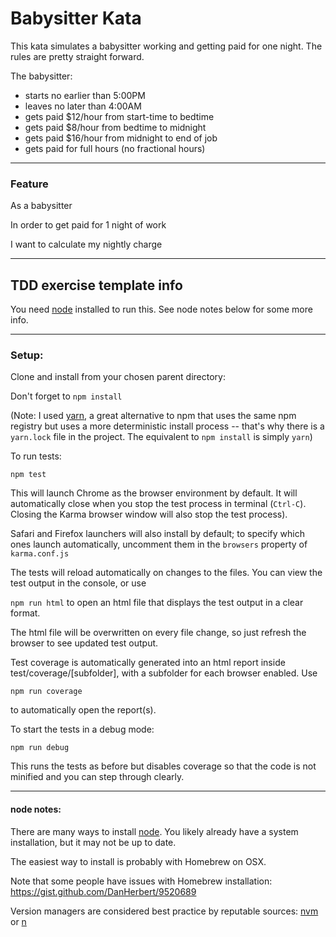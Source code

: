 # Babysitter Kata

This kata simulates a babysitter working and getting paid for one night. The rules are pretty straight forward.

The babysitter:

- starts no earlier than 5:00PM
- leaves no later than 4:00AM
- gets paid $12/hour from start-time to bedtime
- gets paid $8/hour from bedtime to midnight
- gets paid $16/hour from midnight to end of job
- gets paid for full hours (no fractional hours)

----
### Feature

As a babysitter


In order to get paid for 1 night of work


I want to calculate my nightly charge


-----

## TDD exercise template info

You need [node](https://nodejs.org/en/) installed to run this. See node notes below for some more info.

-----

### Setup:
Clone and install from your chosen parent directory:

Don't forget to
`npm install`

(Note: I used [yarn](https://yarnpkg.com/en/), a great alternative to npm that uses the same npm registry but uses a more deterministic install process -- that's why there is a `yarn.lock` file in the project. The equivalent to `npm install` is simply `yarn`)

To run tests:

`npm test`

This will launch Chrome as the browser environment by default. It will automatically close when you stop the test process in terminal (`Ctrl-C`). Closing the Karma browser window will also stop the test process).  

Safari and Firefox launchers will also install by default; to specify which ones launch automatically, uncomment them in the `browsers` property of `karma.conf.js`

The tests will reload automatically on changes to the files. You can view the test output in the console, or use

`npm run html` to open an html file that displays the test output in a clear format.

The html file will be overwritten on every file change, so just refresh the browser to see updated test output.

Test coverage is automatically generated into an html report inside test/coverage/[subfolder], with a subfolder for each browser enabled. Use

`npm run coverage`

to automatically open the report(s).

To start the tests in a debug mode:

`npm run debug`

This runs the tests as before but disables coverage so that the code is not minified and you can step through clearly.

-----

#### node notes:
There are many ways to install [node](https://nodejs.org/en/). You likely already have a system installation, but it may not be up to date.

The easiest way to install is probably with Homebrew on OSX.

Note that some people have issues with Homebrew installation: https://gist.github.com/DanHerbert/9520689

Version managers are considered best practice by reputable sources: [nvm](https://github.com/creationix/nvm/) or [n](https://www.npmjs.com/package/n2)
